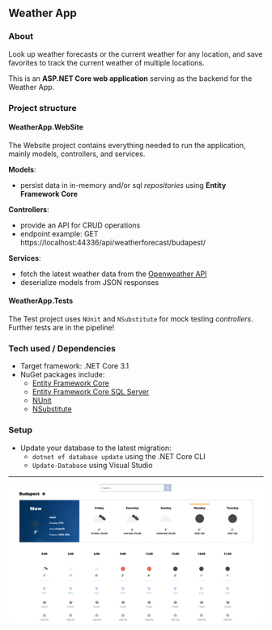 ## Weather App

### About

Look up weather forecasts or the current weather for any location, and save favorites to track the current weather of multiple locations.

This is an **ASP.NET Core web application** serving as the backend for the Weather App.

### Project structure

#### WeatherApp.WebSite

The Website project contains everything needed to run the application, mainly models, controllers, and services.

**Models**:

- persist data in in-memory and/or sql _repositories_ using **Entity Framework Core**

**Controllers**:

- provide an API for CRUD operations
- endpoint example: GET https://localhost:44336/api/weatherforecast/budapest/

**Services**:

- fetch the latest weather data from the [Openweather API](https://openweathermap.org/)
- deserialize models from JSON responses

#### WeatherApp.Tests

The Test project uses `NUnit` and `NSubstitute` for mock testing _controllers_. Further tests are in the pipeline!

### Tech used / Dependencies

- Target framework: .NET Core 3.1
- NuGet packages include:
  - [Entity Framework Core](https://www.nuget.org/packages/Microsoft.EntityFrameworkCore/5.0)
  - [Entity Framework Core SQL Server](https://www.nuget.org/packages/Microsoft.EntityFrameworkCore.SqlServer/5.0)
  - [NUnit](https://www.nuget.org/packages/NUnit/3.11.0)
  - [NSubstitute](https://www.nuget.org/packages/NSubstitute/4.2.2)

### Setup

- Update your database to the latest migration:
  - `dotnet ef database update` using the .NET Core CLI
  - `Update-Database` using Visual Studio

---

![Demo image](./demo-image.jpg)
